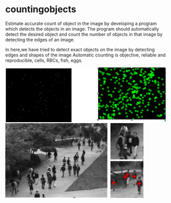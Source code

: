 # countingobjects

Estimate accurate count of object in the image by developing a program which detects the objects in an image. The program should automatically detect the desired object and count the number of objects in that image by detecting the edges of an image. 

In here,we have tried to detect exact objects on the image by detecting edges and shapes of the image 
Automatic counting is objective, reliable and reproducible, cells, RBCs, fish, eggs.

![](image/first.png)
![](image/second.png)
